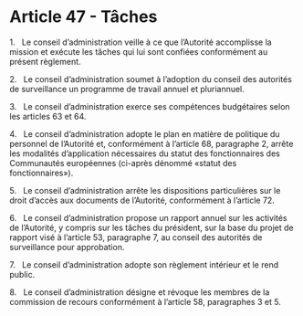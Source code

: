 # Article 47 - Tâches


1.   Le conseil d’administration veille à ce que l’Autorité accomplisse la mission et exécute les tâches qui lui sont confiées conformément au présent règlement.

2.   Le conseil d’administration soumet à l’adoption du conseil des autorités de surveillance un programme de travail annuel et pluriannuel.

3.   Le conseil d’administration exerce ses compétences budgétaires selon les articles 63 et 64.

4.   Le conseil d’administration adopte le plan en matière de politique du personnel de l’Autorité et, conformément à l’article 68, paragraphe 2, arrête les modalités d’application nécessaires du statut des fonctionnaires des Communautés européennes (ci-après dénommé «statut des fonctionnaires»).

5.   Le conseil d’administration arrête les dispositions particulières sur le droit d’accès aux documents de l’Autorité, conformément à l’article 72.

6.   Le conseil d’administration propose un rapport annuel sur les activités de l’Autorité, y compris sur les tâches du président, sur la base du projet de rapport visé à l’article 53, paragraphe 7, au conseil des autorités de surveillance pour approbation.

7.   Le conseil d’administration adopte son règlement intérieur et le rend public.

8.   Le conseil d’administration désigne et révoque les membres de la commission de recours conformément à l’article 58, paragraphes 3 et 5.
